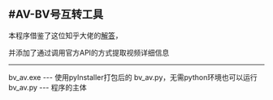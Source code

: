 #AV-BV号互转工具
-----
本程序借鉴了这位知乎大佬的[解答](https://www.zhihu.com/question/381784377/answer/1099438784)，

并添加了通过调用官方API的方式提取视频详细信息

-----

bv_av.exe --- 使用pyInstaller打包后的 bv_av.py，无需python环境也可以运行
bv_av.py --- 程序的主体
